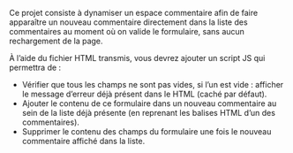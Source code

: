 Ce projet consiste à dynamiser un espace commentaire afin de faire apparaître un nouveau commentaire 
directement dans la liste des commentaires au moment où on valide le formulaire, sans aucun rechargement de la page.

À l’aide du fichier HTML transmis, vous devrez ajouter un script JS qui permettra de :
- Vérifier que tous les champs ne sont pas vides, si l’un est vide : afficher le message d’erreur déjà présent dans le HTML (caché par défaut).
- Ajouter le contenu de ce formulaire dans un nouveau commentaire au sein de la liste déjà présente (en reprenant les balises HTML d’un des commentaires).
- Supprimer le contenu des champs du formulaire une fois le nouveau commentaire affiché dans la liste.
